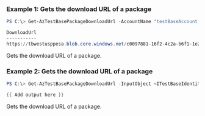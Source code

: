 ### Example 1: Gets the download URL of a package
```powershell
PS C:\> Get-AzTestBasePackageDownloadUrl -AccountName "testBaseAccount_kaifa" -PackageName "package2_kaifa-1.0" -ResourceGroupName "testbase_rg"

DownloadUrl
-----------
https://tbwestusppesa.blob.core.windows.net/c0097881-16f2-4c2a-b6f1-1e2c7d7cb8e7/prod/97fc8542-091d-45be-9b89-d6441123d6da/9b423c8f-dd93-4b5e-ba1d-dc10064d5566/1/test.zip?sv=2019-07-07&sr=b&sig=ZuSCNS8CJpuwa56W%2Bg8ImwvUHoZYp%2FZahgza0…
```

Gets the download URL of a package.

### Example 2: Gets the download URL of a package
```powershell
PS C:\> Get-AzTestBasePackageDownloadUrl -InputObject <ITestBaseIdentity>

{{ Add output here }}
```

Gets the download URL of a package.
